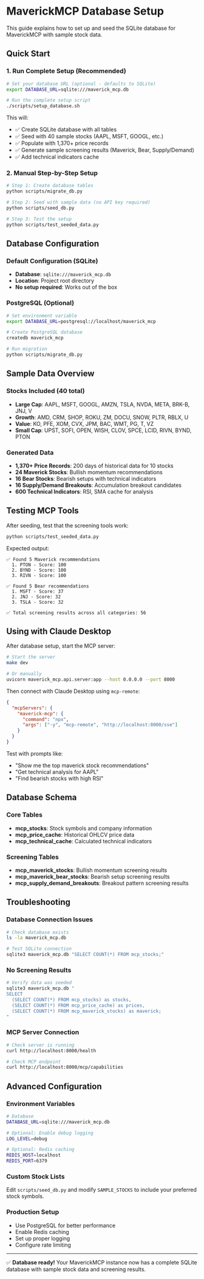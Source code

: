 # MaverickMCP Database Setup

This guide explains how to set up and seed the SQLite database for MaverickMCP with sample stock data.

## Quick Start

### 1. Run Complete Setup (Recommended)

```bash
# Set your database URL (optional - defaults to SQLite)
export DATABASE_URL=sqlite:///maverick_mcp.db

# Run the complete setup script
./scripts/setup_database.sh
```

This will:

- ✅ Create SQLite database with all tables
- ✅ Seed with 40 sample stocks (AAPL, MSFT, GOOGL, etc.)
- ✅ Populate with 1,370+ price records
- ✅ Generate sample screening results (Maverick, Bear, Supply/Demand)
- ✅ Add technical indicators cache

### 2. Manual Step-by-Step Setup

```bash
# Step 1: Create database tables
python scripts/migrate_db.py

# Step 2: Seed with sample data (no API key required)
python scripts/seed_db.py

# Step 3: Test the setup
python scripts/test_seeded_data.py
```

## Database Configuration

### Default Configuration (SQLite)

- **Database**: `sqlite:///maverick_mcp.db`
- **Location**: Project root directory
- **No setup required**: Works out of the box

### PostgreSQL (Optional)

```bash
# Set environment variable
export DATABASE_URL=postgresql://localhost/maverick_mcp

# Create PostgreSQL database
createdb maverick_mcp

# Run migration
python scripts/migrate_db.py
```

## Sample Data Overview

### Stocks Included (40 total)

- **Large Cap**: AAPL, MSFT, GOOGL, AMZN, TSLA, NVDA, META, BRK-B, JNJ, V
- **Growth**: AMD, CRM, SHOP, ROKU, ZM, DOCU, SNOW, PLTR, RBLX, U
- **Value**: KO, PFE, XOM, CVX, JPM, BAC, WMT, PG, T, VZ
- **Small Cap**: UPST, SOFI, OPEN, WISH, CLOV, SPCE, LCID, RIVN, BYND, PTON

### Generated Data

- **1,370+ Price Records**: 200 days of historical data for 10 stocks
- **24 Maverick Stocks**: Bullish momentum recommendations
- **16 Bear Stocks**: Bearish setups with technical indicators
- **16 Supply/Demand Breakouts**: Accumulation breakout candidates
- **600 Technical Indicators**: RSI, SMA cache for analysis

## Testing MCP Tools

After seeding, test that the screening tools work:

```bash
python scripts/test_seeded_data.py
```

Expected output:

```
✅ Found 5 Maverick recommendations
  1. PTON - Score: 100
  2. BYND - Score: 100
  3. RIVN - Score: 100

✅ Found 5 Bear recommendations
  1. MSFT - Score: 37
  2. JNJ - Score: 32
  3. TSLA - Score: 32

✅ Total screening results across all categories: 56
```

## Using with Claude Desktop

After database setup, start the MCP server:

```bash
# Start the server
make dev

# Or manually
uvicorn maverick_mcp.api.server:app --host 0.0.0.0 --port 8000
```

Then connect with Claude Desktop using `mcp-remote`:

```json
{
  "mcpServers": {
    "maverick-mcp": {
      "command": "npx",
      "args": ["-y", "mcp-remote", "http://localhost:8000/sse"]
    }
  }
}
```

Test with prompts like:

- "Show me the top maverick stock recommendations"
- "Get technical analysis for AAPL"
- "Find bearish stocks with high RSI"

## Database Schema

### Core Tables

- **mcp_stocks**: Stock symbols and company information
- **mcp_price_cache**: Historical OHLCV price data
- **mcp_technical_cache**: Calculated technical indicators

### Screening Tables

- **mcp_maverick_stocks**: Bullish momentum screening results
- **mcp_maverick_bear_stocks**: Bearish setup screening results
- **mcp_supply_demand_breakouts**: Breakout pattern screening results

## Troubleshooting

### Database Connection Issues

```bash
# Check database exists
ls -la maverick_mcp.db

# Test SQLite connection
sqlite3 maverick_mcp.db "SELECT COUNT(*) FROM mcp_stocks;"
```

### No Screening Results

```bash
# Verify data was seeded
sqlite3 maverick_mcp.db "
SELECT
  (SELECT COUNT(*) FROM mcp_stocks) as stocks,
  (SELECT COUNT(*) FROM mcp_price_cache) as prices,
  (SELECT COUNT(*) FROM mcp_maverick_stocks) as maverick;
"
```

### MCP Server Connection

```bash
# Check server is running
curl http://localhost:8000/health

# Check MCP endpoint
curl http://localhost:8000/mcp/capabilities
```

## Advanced Configuration

### Environment Variables

```bash
# Database
DATABASE_URL=sqlite:///maverick_mcp.db

# Optional: Enable debug logging
LOG_LEVEL=debug

# Optional: Redis caching
REDIS_HOST=localhost
REDIS_PORT=6379
```

### Custom Stock Lists

Edit `scripts/seed_db.py` and modify `SAMPLE_STOCKS` to include your preferred stock symbols.

### Production Setup

- Use PostgreSQL for better performance
- Enable Redis caching
- Set up proper logging
- Configure rate limiting

---

✅ **Database ready!** Your MaverickMCP instance now has a complete SQLite database with sample stock data and screening results.
